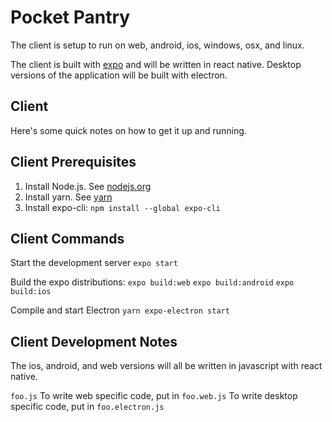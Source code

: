 # Pocket Pantry

The client is setup to run on web, android, ios, windows, osx, and linux.

The client is built with [expo](docs.expo.io) and will be written in react native.
Desktop versions of the application will be built with electron.


## Client
Here's some quick notes on how to get it up and running.

## Client Prerequisites
1. Install Node.js. See [nodejs.org](https://nodejs.org/en/download/)
3. Install yarn. See [yarn](https://classic.yarnpkg.com/en/docs/install/#windows-stable)
2. Install expo-cli:
	`npm install --global expo-cli`


## Client Commands

Start the development server
`expo start`

Build the expo distributions:
`expo build:web`
`expo build:android`
`expo build:ios`

Compile and start Electron
`yarn expo-electron start`


## Client Development Notes

The ios, android, and web versions will all be written in javascript with react native.

`foo.js`
To write web specific code, put in `foo.web.js`
To write desktop specific code, put in `foo.electron.js`
